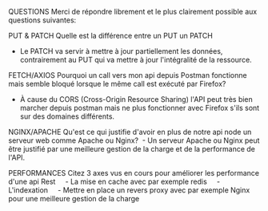 QUESTIONS
Merci de répondre librement et le plus clairement possible aux questions suivantes:

PUT & PATCH
Quelle est la différence entre un PUT un PATCH

 - Le PATCH va servir à mettre à jour partiellement les données, contrairement au PUT qui va mettre à jour l'intégralité de la ressource.

FETCH/AXIOS
Pourquoi un call vers mon api depuis Postman fonctionne mais semble bloqué lorsque le même call est exécuté par Firefox?

 - À cause du CORS (Cross-Origin Resource Sharing) l'API peut très bien marcher depuis postman mais ne plus fonctionner avec Firefox s'ils sont sur des domaines différents.

NGINX/APACHE
Qu'est ce qui justifie d'avoir en plus de notre api node un serveur web comme Apache ou Nginx?
 - Un serveur Apache ou Nginx peut être justifié par une meilleure gestion de la charge et de la performance de l'API.

PERFORMANCES
Citez 3 axes vus en cours pour améliorer les performance d'une api Rest 
    - La mise en cache avec par exemple redis
    - L'indexation
    - Mettre en place un revers proxy avec par exemple Nginx pour une meilleure gestion de la charge